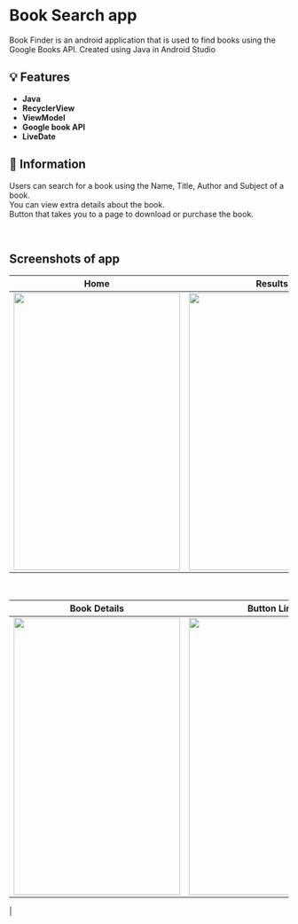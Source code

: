 # Book Search app

Book Finder is an android application that is used to find books using the Google Books API. 
Created using Java in Android Studio



## 💡 Features


- **Java**
- **RecyclerView**
- **ViewModel**
- **Google book API**
- **LiveDate**


##  📘 Information

Users can search for a book using the Name, Title, Author and Subject of a book. <br>
You can view extra details about the book. <br>
Button that takes you to a page to download or purchase the book.

<br>

## Screenshots of app 


| Home | Results|
|---|---|
| <img src="https://user-images.githubusercontent.com/102926214/182216691-5babe6c7-9ca9-4d77-a470-1e983abc5ce7.jpg" width="300" height="500">  | <img src="https://user-images.githubusercontent.com/102926214/182233594-6ad37587-1beb-47c2-865d-4293c8609c65.jpg" width="300" height="500">  |

<br>

| Book Details  | Button Link |
|---|---|
| <img src="https://user-images.githubusercontent.com/102926214/182233604-7c138ff4-9dd7-40fe-b113-648947526c1b.jpg" width="300" height="500">   | <img src="https://user-images.githubusercontent.com/102926214/182233606-308bb688-bbd8-44be-95e9-706572c47a8a.jpg" width="300" height="500">
  |
